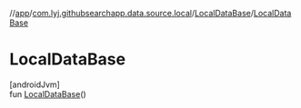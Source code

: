 //[app](../../../index.md)/[com.lyj.githubsearchapp.data.source.local](../index.md)/[LocalDataBase](index.md)/[LocalDataBase](-local-data-base.md)

# LocalDataBase

[androidJvm]\
fun [LocalDataBase](-local-data-base.md)()
